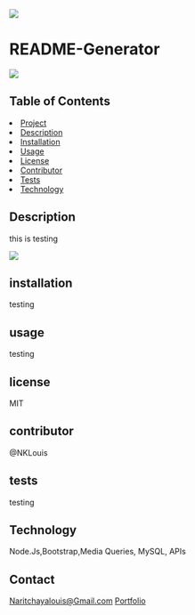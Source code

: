 
<img src= "https://img.shields.io/badge/License-MIT-green">
<h1> README-Generator</h1>
<img src="https://avatars3.githubusercontent.com/u/58704859?v=4">
    
<h2> Table of Contents </h2>
<li><a href="#title">Project</a></li>
<li><a href="#description">Description</a></li>  
<li><a href="#installation">Installation</a></li> 
<li><a href="#usage">Usage</a></li> 
<li><a href="#license">License</a></li> 
<li><a href="#contributor">Contributor</a></li>   
<li><a href="#test">Tests</a></li> 
<li><a href="#technology">Technology</a></li>   
  
  
  
<h2 id="description"> Description </h2>
<p>this is testing</p>

![](http://g.recordit.co/vLnCTX8OIY.gif)

<h2 id="description"> installation </h2>
<p>testing</p>

<h2 id="description"> usage </h2>
<p>testing</p>

<h2 id="description"> license </h2>
<p>MIT</p>

<h2 id="description"> contributor </h2>
<p>@NKLouis</p>

<h2 id="description"> tests </h2>
<p>testing</p>

<h2 id="description"> Technology </h2>
<p> Node.Js,Bootstrap,Media Queries, MySQL, APIs</p>

<h2> Contact </h2>
<a href= "Email:Naritchayalouis@Gmail.com">Naritchayalouis@Gmail.com</a> 
<a href= "https://nklouis.github.io/Portfolio/">Portfolio</a> 